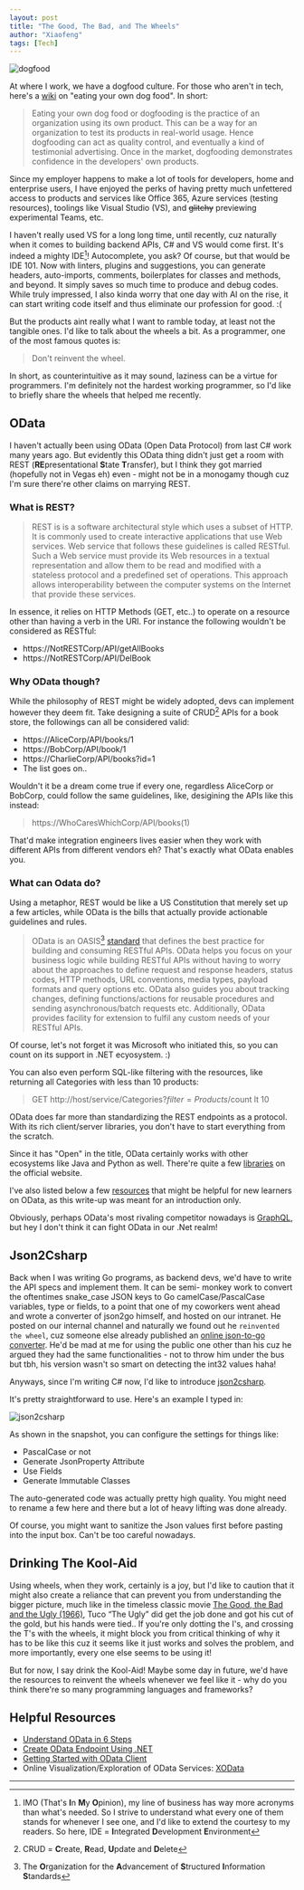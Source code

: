 ```yaml
---
layout: post
title: "The Good, The Bad, and The Wheels"
author: "Xiaofeng"
tags: [Tech]
---
```


![dogfood](../assets/images/20210313/dogfood.jpg)

At where I work, we have a dogfood culture. For those who aren't in tech, here's a [wiki](https://en.wikipedia.org/wiki/Eating_your_own_dog_food) on "eating your own dog food". In short:

> Eating your own dog food or dogfooding is the practice of an organization using its own product. This can be a way for an organization to test its products in real-world usage. Hence dogfooding can act as quality control, and eventually a kind of testimonial advertising. Once in the market, dogfooding demonstrates confidence in the developers' own products.

Since my employer happens to make a lot of tools for developers, home and enterprise users, I have enjoyed the perks of having pretty much unfettered access to products and services like Office 365, Azure services (testing resources), toolings like Visual Studio (VS), and ~~glitchy~~ previewing experimental Teams, etc.

I haven't really used VS for a long long time, until recently, cuz naturally when it comes to building backend APIs, C# and VS would come first. It's indeed a mighty IDE[^fn1]! Autocomplete, you ask? Of course, but that would be IDE 101. Now with linters, plugins and suggestions, you can generate headers, auto-imports, comments, boilerplates for classes and methods, and beyond. It simply saves so much time to produce and debug codes. While truly impressed, I also kinda worry that one day with AI on the rise, it can start writing code itself and thus eliminate our profession for good. :( 

But the products aint really what I want to ramble today, at least not the tangible ones. I'd like to talk about the wheels a bit. As a programmer, one of the most famous quotes is:

> Don't reinvent the wheel.

In short, as counterintuitive as it may sound, laziness can be a virtue for programmers. I'm definitely not the hardest working programmer, so I'd like to briefly share the wheels that helped me recently.  

## OData

I haven't actually been using OData (Open Data Protocol) from last C# work many years ago. But evidently this OData thing didn't just get a room with REST (**RE**presentational **S**tate **T**ransfer), but I think they got married (hopefully not in Vegas eh) even - might not be in a monogamy though cuz I'm sure there're other claims on marrying REST.  

### What is REST?

> REST is is a software architectural style which uses a subset of HTTP. It is commonly used to create interactive applications that use Web services. Web service that follows these guidelines is called RESTful. Such a Web service must provide its Web resources in a textual representation and allow them to be read and modified with a stateless protocol and a predefined set of operations. This approach allows interoperability between the computer systems on the Internet that provide these services.

In essence, it relies on HTTP Methods (GET, etc..) to operate on a resource other than having a verb in the URI. For instance the following wouldn't be considered as RESTful:

* https://NotRESTCorp/API/getAllBooks
* https://NotRESTCorp/API/DelBook

### Why OData though?

While the philosophy of REST might be widely adopted, devs can implement however they deem fit. Take designing a suite of CRUD[^fn2] APIs for a book store, the followings can all be considered valid:

* https://AliceCorp/API/books/1
* https://BobCorp/API/book/1
* https://CharlieCorp/API/books?id=1
* The list goes on..

Wouldn't it be a dream come true if every one, regardless AliceCorp or BobCorp, could follow the same guidelines, like, desigining the APIs like this instead:

> https://WhoCaresWhichCorp/API/books(1)

That'd make integration engineers lives easier when they work with different APIs from different vendors eh? That's exactly what OData enables you.

### What can Odata do?

Using a metaphor, REST would be like a US Constitution that merely set up a few articles, while OData is the bills that actually provide actionable guidelines and rules.  

> OData is an OASIS[^fn3] [standard](https://www.oasis-open.org/committees/tc_home.php?wg_abbrev=odata) that defines the best practice for building and consuming RESTful APIs. OData helps you focus on your business logic while building RESTful APIs without having to worry about the approaches to define request and response headers, status codes, HTTP methods, URL conventions, media types, payload formats and query options etc. OData also guides you about tracking changes, defining functions/actions for reusable procedures and sending asynchronous/batch requests etc. Additionally, OData provides facility for extension to fulfil any custom needs of your RESTful APIs.

Of course, let's not forget it was Microsoft who initiated this, so you can count on its support in .NET ecyosystem. :)

You can also even perform SQL-like filtering with the resources, like returning all Categories with less than 10 products:

> GET http://host/service/Categories?$filter=Products/$count lt 10

OData does far more than standardizing the REST endpoints as a protocol. With its rich client/server libraries, you don't have to start everything from the scratch. 

Since it has "Open" in the title, OData certainly works with other ecosystems like Java and Python as well. There're quite a few [libraries](https://www.odata.org/libraries/) on the official website.

I've also listed below a few [resources](#helpfullinks) that might be helpful for new learners on OData, as this write-up was meant for an introduction only.

Obviously, perhaps OData's most rivaling competitor nowadays is [GraphQL](https://graphql.org/), but hey I don't think it can fight OData in our .Net realm!

## Json2Csharp 

Back when I was writing Go programs, as backend devs, we'd have to write the API specs and implement them. It can be semi- monkey work to convert the oftentimes snake_case JSON keys to Go camelCase/PascalCase variables, type or fields, to a point that one of my coworkers went ahead and wrote a converter of json2go himself, and hosted on our intranet. He posted on our internal channel and naturally we found out he `reinvented the wheel`, cuz someone else already published an [online json-to-go converter](https://mholt.github.io/json-to-go/). He'd be mad at me for using the public one other than his cuz he argued they had the same functionalities - not to throw him under the bus but tbh, his version wasn't so smart on detecting the int32 values haha!

Anyways, since I'm writing C# now, I'd like to introduce [json2csharp](https://json2csharp.com/).

It's pretty straightforward to use. Here's an example I typed in:

![json2csharp](../assets/images/20210313/json2csharp.jpg)

As shown in the snapshot, you can configure the settings for things like:

* PascalCase or not
* Generate JsonProperty Attribute
* Use Fields
* Generate Immutable Classes

The auto-generated code was actually pretty high quality. You might need to rename a few here and there but a lot of heavy lifting was done already.

Of course, you might want to sanitize the Json values first before pasting into the input box. Can't be too careful nowadays.

## Drinking The Kool-Aid

Using wheels, when they work, certainly is a joy, but I'd like to caution that it might also create a reliance that can prevent you from understanding the bigger picture, much like in the timeless classic movie [The Good, the Bad and the Ugly (1966)](https://www.imdb.com/title/tt0060196/), Tuco “The Ugly” did get the job done and got his cut of the gold, but his hands were tied.. If you're only dotting the I's, and crossing the T's with the wheels, it might block you from critical thinking of why it has to be like this cuz it seems like it just works and solves the problem, and more importantly, every one else seems to be using it!

But for now, I say drink the Kool-Aid! Maybe some day in future, we'd have the resources to reinvent the wheels whenever we feel like it - why do you think there're so many programming languages and frameworks?

## Helpful Resources<a name="helpfullinks"></a>

* [Understand OData in 6 Steps](https://www.odata.org/getting-started/understand-odata-in-6-steps/)
* [Create OData Endpoint Using .NET](https://docs.microsoft.com/en-us/aspnet/web-api/overview/odata-support-in-aspnet-web-api/odata-v4/create-an-odata-v4-endpoint)
* [Getting Started with OData Client](https://docs.microsoft.com/en-us/odata/client/getting-started)
* Online Visualization/Exploration of OData Services: [XOData](https://pragmatiqa.com/xodata/)

---

[^fn1]: IMO (That's **I**n **M**y **O**pinion), my line of business has way more acronyms than what's needed. So I strive to understand what every one of them stands for whenever I see one, and I'd like to extend the courtesy to my readers. So here, IDE = **I**ntegrated **D**evelopment **E**nvironment
[^fn2]: CRUD = **C**reate, **R**ead, **U**pdate and **D**elete
[^fn3]: The **O**rganization for the **A**dvancement of **S**tructured **I**nformation **S**tandards
